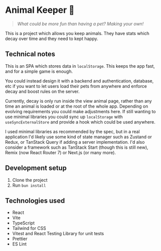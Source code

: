 # Animal Keeper 🐩

> _What could be more fun than having a pet? Making your own!_

This is a project which allows you keep animals. They have stats which decay over time and they need to kept happy.

## Technical notes

This is an SPA which stores data in `localStorage`. This keeps the app fast, and for a simple game is enough.

You could instead design it with a backend and authentication, database, etc if you want to let users load their pets from anywhere and enforce decay and boost rules on the server.

Currently, decay is only run inside the view animal page, rather than any time an animal is loaded or at the root of the whole app. 
Depending on evolving requirements you could make adjustments here. If still wanting to use minimal libraries you could sync up `localStorage`
with `useSyncExternalStore` and provide a hook which could be used anywhere. 

I used minimal libraries as recommended by the spec, but in a real application I'd likely use some kind of state manager such as Zustand or Redux, 
or TanStack Query if adding a server implementation. I'd also consider a framework such as TanStack Start (though this is still new), Remix (now React Router 7) 
or Next.js (or many more).

## Development setup

1. Clone the project
2. Run `bun install`

## Technologies used
- React
- Vite
- TypeScript
- Tailwind for CSS
- Vitest and React Testing Library for unit tests
- Prettier
- ES Lint